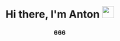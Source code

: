 <h1 align="center">Hi there, I'm Anton
<img src="/Users/antonfilatov/Desktop/Readme/opening.JPG" height="32"/></h1>
<h3 align="center">666</h3>

